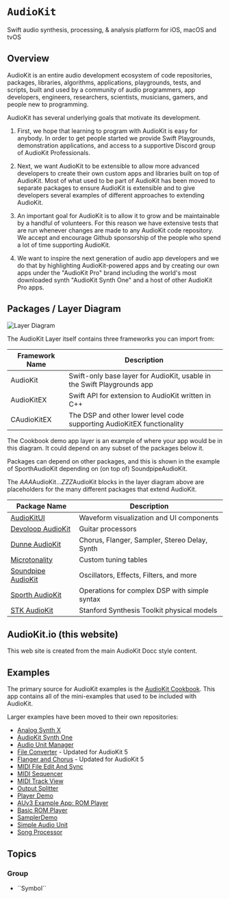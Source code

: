 # ``AudioKit``

Swift audio synthesis, processing, & analysis platform for iOS, macOS and tvOS

## Overview

AudioKit is an entire audio development ecosystem of code repositories, packages, libraries, algorithms, applications, playgrounds, tests, and scripts, built and used by a community of audio programmers, app developers, engineers, researchers, scientists, musicians, gamers, and people new to programming.

AudioKit has several underlying goals that motivate its development.

1. First, we hope that learning to program with AudioKit is easy for anybody. In order to get people started we provide Swift Playgrounds, demonstration applications, and access to a supportive Discord group of AudioKit Professionals.

2. Next, we want AudioKit to be extensible to allow more advanced developers to create their own custom apps and libraries built on top of AudioKit. Most of what used to be part of AudioKit has been moved to separate packages to ensure AudioKit is extensible and to give developers several examples of different approaches to extending AudioKit.

3. An important goal for AudioKit is to allow it to grow and be maintainable by a handful of volunteers. For this reason we have extensive tests that are run whenever changes are made to any AudioKit code repository. We accept and encourage Github sponsorship of the people who spend a lot of time supporting AudioKit.

4. We want to inspire the next generation of audio app developers and we do that by highlighting AudioKit-powered apps and by creating our own apps under the "AudioKit Pro" brand including the world's most downloaded synth "AudioKit Synth One" and a host of other AudioKit Pro apps.

## Packages / Layer Diagram

![Layer Diagram](AudioKitLayers)

The AudioKit Layer itself contains three frameworks you can import from:

| Framework Name | Description                                                             |
|----------------|-------------------------------------------------------------------------|
| AudioKit       | Swift-only base layer for AudioKit, usable in the Swift Playgrounds app |
| AudioKitEX     | Swift API for extension to AudioKit written in C++                      |
| CAudioKitEX    | The DSP and other lower level code supporting AudioKitEX functionality  |

The Cookbook demo app layer is an example of where your app would be in this diagram. It could depend on any subset of the packages below it.

Packages can depend on other packages, and this is shown in the example of SporthAudioKit depending on (on top of) SoundpipeAudioKit.

The <i>AAA</i>AudioKit...<i>ZZZ</i>AudioKit blocks in the layer diagram above are placeholders for the many different packages that extend AudioKit.


| Package Name                                                        | Description                                   |
|---------------------------------------------------------------------|-----------------------------------------------|
| [AudioKitUI](https://github.com/AudioKit/AudioKitUI)                | Waveform visualization and UI components      |
| [Devoloop AudioKit](https://github.com/AudioKit/DevoloopAudioKit)   | Guitar processors                             |
| [Dunne AudioKit](https://github.com/AudioKit/DunneAudioKit)         | Chorus, Flanger, Sampler, Stereo Delay, Synth |
| [Microtonality](https://github.com/AudioKit/Microtonality)          | Custom tuning tables                          |
| [Soundpipe AudioKit](https://github.com/AudioKit/SoundpipeAudioKit) | Oscillators, Effects, Filters, and more       |
| [Sporth AudioKit](https://github.com/AudioKit/SporthAudioKit)       | Operations for complex DSP with simple syntax |
| [STK AudioKit](https://github.com/AudioKit/STKAudioKit/)            | Stanford Synthesis Toolkit physical models    |

## AudioKit.io (this website)

This web site is created from the main AudioKit Docc style content. 

## Examples

The primary source for AudioKit examples is the [AudioKit Cookbook](https://github.com/AudioKit/Cookbook). This app contains all of the mini-examples that used to be included with AudioKit.

Larger examples have been moved to their own repositories:

* [Analog Synth X](https://github.com/AudioKit/AnalogSynthX)
* [AudioKit Synth One](https://github.com/AudioKit/AudioKitSynthOne)
* [Audio Unit Manager](https://github.com/AudioKit/AudioUnitManager)
* [File Converter](https://github.com/AudioKit/FileConverter) - Updated for AudioKit 5
* [Flanger and Chorus](https://github.com/AudioKit/FlangerAndChorus) - Updated for AudioKit 5
* [MIDI File Edit And Sync](https://github.com/AudioKit/MIDIFileEditAndSync)
* [MIDI Sequencer](https://github.com/AudioKit/MIDISequencer)
* [MIDI Track View](https://github.com/AudioKit/MIDITrackView)
* [Output Splitter](https://github.com/AudioKit/OutputSplitter)
* [Player Demo](https://github.com/AudioKit/PlayerDemo)
* [AUv3 Example App: ROM Player](https://github.com/AudioKit/AUv3-Example-App)
* [Basic ROM Player](https://github.com/AudioKit/ROMPlayer)
* [SamplerDemo](http://github.com/AudioKit/SamplerDemo/)
* [Simple Audio Unit](https://github.com/AudioKit/SimpleAudioUnit)
* [Song Processor](http://github.com/AudioKit/SongProcessor)


## Topics

### <!--@START_MENU_TOKEN@-->Group<!--@END_MENU_TOKEN@-->

- <!--@START_MENU_TOKEN@-->``Symbol``<!--@END_MENU_TOKEN@-->
